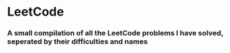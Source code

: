 # LeetCode
### A small compilation of all the LeetCode problems I have solved, seperated by their difficulties and names
